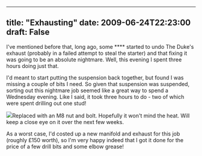 
---
title: "Exhausting"
date: 2009-06-24T22:23:00
draft: False
---

I've mentioned before that, long ago, some **** started to undo The Duke's exhaust (probably in a failed attempt to steal the starter) and that fixing it was going to be an absolute nightmare.  Well, this evening I spent three hours doing just that.

I'd meant to start putting the suspension back together, but found I was missing a couple of bits I need.  So given that suspension was suspended, sorting out this nightmare job seemed like a great way to spend a Wednesday evening.  Like I said, it took three hours to do - two of which were spent drilling out one stud!

[<img src="http://danandtheduke.co.uk/uploaded_images/IMG_0684-790100.jpg"/>](http://danandtheduke.co.uk/uploaded_images/IMG_0684-790103.jpg)Replaced with an M8 nut and bolt.  Hopefully it won't mind the heat.  Will keep a close eye on it over the next few weeks.

As a worst case, I'd costed up a new manifold and exhaust for this job (roughly £150 worth), so I'm very happy indeed that I got it done for the price of a few drill bits and some elbow grease!